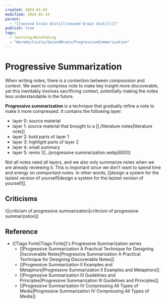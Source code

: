 ```yaml
---
created: 2024-01-02
modified: 2024-03-14
parent:
  - "[[second brain distill|second brain distill]]"
publish: true
tags:
  - learning/NoteTaking
  - "#productivity/SecondBrain/ProgressiveSummarization"
---
```


# Progressive Summarization

When writing notes, there is a contention between *compression* and *context*. We want to compress note to make key insight more discoverable, yet this inevitably involves sacrificing context, potentially making the notes less understandable in the future.

**Progressive summarization** is a technique that gradually refine a note to make it more compressed. It contains the following layer:
- layer 0: source material
- layer 1: source material that brought to a [[./literature notes|literature note]]
- layer 2: bold parts of layer 1
- layer 3: highlight parts of layer 2
- layer 4: small summary
- layer 5: remix
![[../progressive summarization.webp|600]]

Not all notes need all layers, and we also only summarize notes when we are already reviewing it. This is important since we don't want to spend time and energy on unimportant notes. In other words, [[design a system for the laziest version of yourself|design a system for the laziest version of yourself]].

## Criticisms
![[criticism of progressive summarization|criticism of progressive summarization]]

## Reference
- [[Tiago Forte|Tiago Forte]]'s Progressive Summarization series
  - [[Progressive Summarization A Practical Technique for Designing Discoverable Notes|Progressive Summarization A Practical Technique for Designing Discoverable Notes]]
  - [[Progressive Summarization II Examples and Metaphors|Progressive Summarization II Examples and Metaphors]]
  - [[Progressive Summarization III Guidelines and Principles|Progressive Summarization III Guidelines and Principles]]
  - [[Progressive Summarization IV Compressing All Types of Media|Progressive Summarization IV Compressing All Types of Media]]